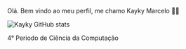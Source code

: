 Olá. Bem vindo ao meu perfil, me chamo Kayky Marcelo 👋🏾

![Kayky GitHub stats](https://github-readme-stats.vercel.app/api?username=KaykyM2411&show_icons=true&theme=radical)

4° Periodo de Ciência da Computação

